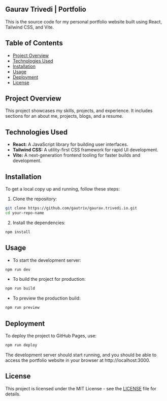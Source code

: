 ## Gaurav Trivedi | Portfolio

This is the source code for my personal portfolio website built using React, Tailwind CSS, and Vite.

## Table of Contents

* [Project Overview](#project-overview)
* [Technologies Used](#technologies-used)
* [Installation](#installation)
* [Usage](#usage)
* [Deployment](#deployment)
* [License](#license)

## Project Overview

This project showcases my skills, projects, and experience. It includes sections for an about me, projects, blogs, and a resume.

## Technologies Used

* **React:** A JavaScript library for building user interfaces.
* **Tailwind CSS:** A utility-first CSS framework for rapid UI development.
* **Vite:** A next-generation frontend tooling for faster builds and development.

## Installation

To get a local copy up and running, follow these steps:

1. Clone the repository:

```bash
git clone https://github.com/gautriv/gaurav.trivedi.io.git
cd your-repo-name
```

2. Install the dependencies:

```bash
npm install
```

## Usage

* To start the development server:

```bash
npm run dev
```

* To build the project for production:

```bash
npm run build
```

* To preview the production build:

```bash
npm run preview
```

## Deployment

To deploy the project to GitHub Pages, use:

```bash
npm run deploy
```

The development server should start running, and you should be able to access the portfolio website in your browser at http://localhost:3000.

## License

This project is licensed under the MIT License - see the [LICENSE](LICENSE) file for details.
